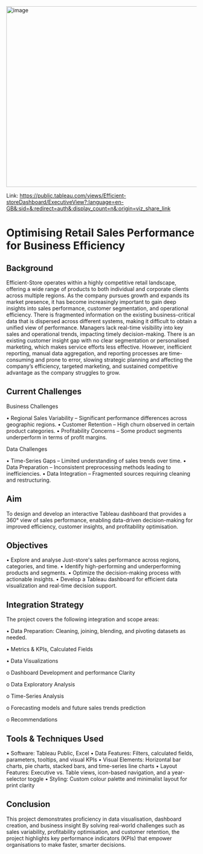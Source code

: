 <img width="940" height="478" alt="image" src="https://github.com/user-attachments/assets/f2723623-6b78-4239-89c5-5683e52f446a" />

Link: https://public.tableau.com/views/Efficient-storeDashboard/ExecutiveView?:language=en-GB&:sid=&:redirect=auth&:display_count=n&:origin=viz_share_link

# Optimising Retail Sales Performance for Business Efficiency

## Background

Efficient-Store operates within a highly competitive retail landscape, offering a wide range of products to both individual and corporate clients across multiple regions. As the company pursues growth and expands its market presence, it has become increasingly important to gain deep insights into sales performance, customer segmentation, and operational efficiency. There is fragmented information on the existing business-critical data that is dispersed across different systems, making it difficult to obtain a unified view of performance. Managers lack real-time visibility into key sales and operational trends, impacting timely decision-making. There is an existing customer insight gap with no clear segmentation or personalised marketing, which makes service efforts less effective. However, inefficient reporting, manual data aggregation, and reporting processes are time-consuming and prone to error, slowing strategic planning and affecting the company’s efficiency, targeted marketing, and sustained competitive advantage as the company struggles to grow.

## Current Challenges

Business Challenges

•	Regional Sales Variability – Significant performance differences across geographic regions.
•	Customer Retention – High churn observed in certain product categories.
•	Profitability Concerns – Some product segments underperform in terms of profit margins.

Data Challenges

•	Time-Series Gaps – Limited understanding of sales trends over time.
•	Data Preparation – Inconsistent preprocessing methods leading to inefficiencies.
•	Data Integration – Fragmented sources requiring cleaning and restructuring.

## Aim
To design and develop an interactive Tableau dashboard that provides a 360° view of sales performance, enabling data-driven decision-making for improved efficiency, customer insights, and profitability optimisation.

## Objectives
•	Explore and analyse Just-store's sales performance across regions, categories, and time.
•	Identify high-performing and underperforming products and segments.
•	Optimize the decision-making process with actionable insights.
•	Develop a Tableau dashboard for efficient data visualization and real-time decision support.

## Integration Strategy 
The project covers the following integration and scope areas:

•	Data Preparation: Cleaning, joining, blending, and pivoting datasets as needed.

•	Metrics & KPIs, Calculated Fields

•	Data Visualizations

o	Dashboard Development and performance Clarity

o	Data Exploratory Analysis

o	Time-Series Analysis

o	Forecasting models and future sales trends prediction

o	Recommendations

## Tools & Techniques Used
• Software: Tableau Public, Excel
• Data Features: Filters, calculated fields, parameters, tooltips, and visual KPIs
• Visual Elements: Horizontal bar charts, pie charts, stacked bars, and time-series line charts
• Layout Features: Executive vs. Table views, icon-based navigation, and a year-selector toggle
• Styling: Custom colour palette and minimalist layout for print clarity

## Conclusion
This project demonstrates proficiency in data visualisation, dashboard creation, and business insight By solving real-world challenges such as sales variability, profitability optimisation, and customer retention, the project highlights key performance indicators (KPIs) that empower organisations to make faster, smarter decisions.







